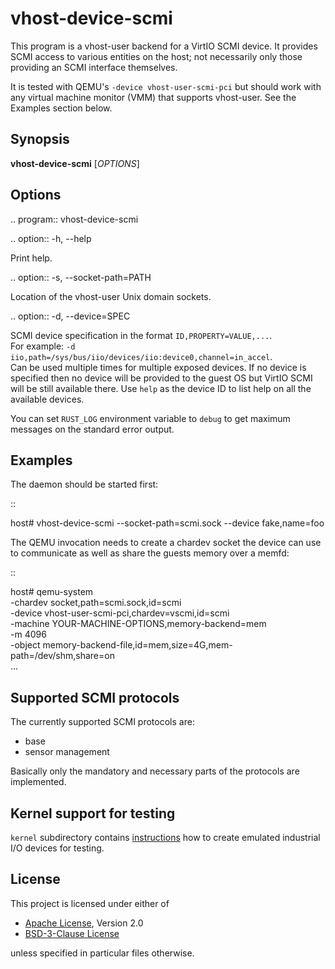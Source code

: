# vhost-device-scmi

This program is a vhost-user backend for a VirtIO SCMI device.
It provides SCMI access to various entities on the host; not
necessarily only those providing an SCMI interface themselves.

It is tested with QEMU's `-device vhost-user-scmi-pci` but should work
with any virtual machine monitor (VMM) that supports vhost-user. See
the Examples section below.

## Synopsis

**vhost-device-scmi** [*OPTIONS*]

## Options

.. program:: vhost-device-scmi

.. option:: -h, --help

  Print help.

.. option:: -s, --socket-path=PATH

  Location of the vhost-user Unix domain sockets.

.. option:: -d, --device=SPEC

  SCMI device specification in the format `ID,PROPERTY=VALUE,...`.  
  For example: `-d iio,path=/sys/bus/iio/devices/iio:device0,channel=in_accel`.  
  Can be used multiple times for multiple exposed devices.
  If no device is specified then no device will be provided to the
  guest OS but VirtIO SCMI will be still available there.
  Use `help` as the device ID to list help on all the available devices.

You can set `RUST_LOG` environment variable to `debug` to get maximum
messages on the standard error output.

## Examples

The daemon should be started first:

::

  host# vhost-device-scmi --socket-path=scmi.sock --device fake,name=foo

The QEMU invocation needs to create a chardev socket the device can
use to communicate as well as share the guests memory over a memfd:

::

  host# qemu-system \
      -chardev socket,path=scmi.sock,id=scmi \
      -device vhost-user-scmi-pci,chardev=vscmi,id=scmi \
      -machine YOUR-MACHINE-OPTIONS,memory-backend=mem \
      -m 4096 \
      -object memory-backend-file,id=mem,size=4G,mem-path=/dev/shm,share=on \
      ...

## Supported SCMI protocols

The currently supported SCMI protocols are:

- base
- sensor management

Basically only the mandatory and necessary parts of the protocols are
implemented.

## Kernel support for testing

`kernel` subdirectory contains
[instructions](kernel/iio-dummy/README.md) how to create emulated
industrial I/O devices for testing.

## License

This project is licensed under either of

- [Apache License](http://www.apache.org/licenses/LICENSE-2.0), Version 2.0
- [BSD-3-Clause License](https://opensource.org/licenses/BSD-3-Clause)

unless specified in particular files otherwise.

